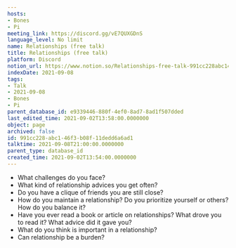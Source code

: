 ```yaml
---
hosts:
- Bones
- Pi
meeting_link: https://discord.gg/vE7QUXGDnS
language_level: No limit
name: Relationships (free talk)
title: Relationships (free talk)
platform: Discord
notion_url: https://www.notion.so/Relationships-free-talk-991cc228abc146f3b08f11dedd6a6ad1
indexDate: 2021-09-08
tags:
- Talk
- 2021-09-08
- Bones
- Pi
parent_database_id: e9339446-880f-4ef0-8ad7-8ad1f507dded
last_edited_time: 2021-09-02T13:58:00.0000000
object: page
archived: false
id: 991cc228-abc1-46f3-b08f-11dedd6a6ad1
talktime: 2021-09-08T21:00:00.0000000
parent_type: database_id
created_time: 2021-09-02T13:54:00.0000000
---
```



   - What challenges do you face?
   - What kind of relationship advices you get often?
   - Do you have a clique of friends you are still close?
   - How do you maintain a relationship? Do you prioritize yourself or others? How do you balance it?
   - Have you ever read a book or article on relationships? What drove you to read it? What advice did it gave you?
   - What do you think is important in a relationship?
   - Can relationship be a burden?










